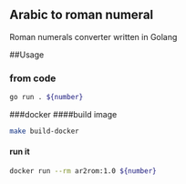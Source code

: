 Arabic to roman numeral
--------
Roman numerals converter written in Golang

##Usage
### from code
```bash
go run . ${number}
```
###docker 
####build image
```bash
make build-docker
```
#### run it
```bash
docker run --rm ar2rom:1.0 ${number}
```
